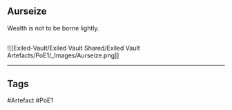 ## Aurseize
Wealth is not to be borne lightly.
##
![[Exiled-Vault/Exiled Vault Shared/Exiled Vault Artefacts/PoE1/_Images/Aurseize.png]]

---
## Tags
#Artefact
#PoE1